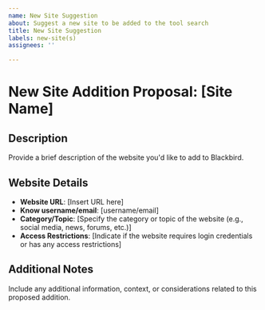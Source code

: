 ```yaml
---
name: New Site Suggestion
about: Suggest a new site to be added to the tool search
title: New Site Suggestion
labels: new-site(s)
assignees: ''

---
```


# New Site Addition Proposal: [Site Name]

## Description
Provide a brief description of the website you'd like to add to Blackbird.

## Website Details
- **Website URL**: [Insert URL here]
- **Know username/email**: [username/email]
- **Category/Topic**: [Specify the category or topic of the website (e.g., social media, news, forums, etc.)]
- **Access Restrictions**: [Indicate if the website requires login credentials or has any access restrictions]

## Additional Notes
Include any additional information, context, or considerations related to this proposed addition.
